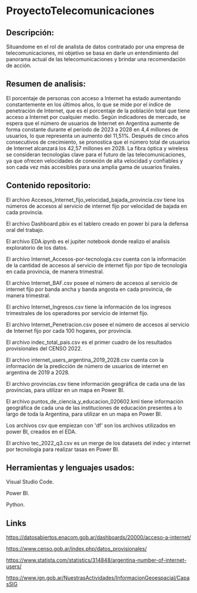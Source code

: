 # ProyectoTelecomunicaciones
## Descripción:

Situandome en el rol de analista de datos contratado por una empresa de telecomunicaciones, mi objetivo se basa en darle un entendimiento del panorama actual de las telecomunicaciones y brindar una recomendación de acción.
## Resumen de analisis:

El porcentaje de personas con acceso a Internet ha estado aumentando constantemente en los últimos años, lo que se mide por el índice de penetración de Internet, que es el porcentaje de la población total que tiene acceso a Internet por cualquier medio. Según indicadores de mercado, se espera que el número de usuarios de Internet en Argentina aumente de forma constante durante el período de 2023 a 2028 en 4,4 millones de usuarios, lo que representa un aumento del 11,51%. Después de cinco años consecutivos de crecimiento, se pronostica que el número total de usuarios de Internet alcanzará los 42,57 millones en 2028.
La fibra óptica y wireless se consideran tecnologías clave para el futuro de las telecomunicaciones, ya que ofrecen velocidades de conexión de alta velocidad y confiables y son cada vez más accesibles para una amplia gama de usuarios finales.

## Contenido repositorio:
El archivo Accesos_Internet_fijo_velocidad_bajada_provincia.csv tiene los números de accesos al servicio de internet fijo por velocidad de bajada en cada provincia. 

El archivo Dashboard.pbix es el tablero creado en power bi para la defensa oral del trabajo.

El archivo EDA.ipynb es el jupiter notebook donde realizo el analisis exploratorio de los datos.

El archivo Internet_Accesos-por-tecnologia.csv cuenta con la información de la cantidad de accesos al servicio de internet fijo por tipo de tecnología en cada provincia, de manera trimestral.

El archivo Internet_BAF.csv posee el número de accesos al servicio de internet fijo por banda ancha y banda angosta en cada provincia, de manera trimestral.

El archivo Internet_Ingresos.csv tiene la información de los ingresos trimestrales de los operadores por servicio de internet fijo.

El archivo Internet_Penetracion.csv posee el número de accesos al servicio de Internet fijo por cada 100 hogares, por provincia.

El archivo indec_total_pais.csv es el primer cuadro de los resultados provisionales del CENSO 2022.

El archivo internet_users_argentina_2019_2028.csv cuenta con la información de la predicción de número de usuarios de internet en argentina de 2019 a 2028.

El archivo provincias.csv tiene información geográfica de cada una de las provincias, para utilizar en un mapa en Power BI.

El archivo puntos_de_ciencia_y_educacion_020602.kml tiene información geográfica de cada una de las instituciones de educación presentes a lo largo de toda la Argentina, para utilizar en un mapa en Power BI.

Los archivos csv que empiezan con 'df' son los archivos utilizados en power BI, creados en el EDA.

El archivo tec_2022_q3.csv es un merge de los datasets del indec y internet por tecnología para realizar tasas en Power BI.
## Herramientas y lenguajes usados:

Visual Studio Code.

Power BI.

Python.
## Links

https://datosabiertos.enacom.gob.ar/dashboards/20000/acceso-a-internet/

https://www.censo.gob.ar/index.php/datos_provisionales/

https://www.statista.com/statistics/314848/argentina-number-of-internet-users/

https://www.ign.gob.ar/NuestrasActividades/InformacionGeoespacial/CapasSIG
